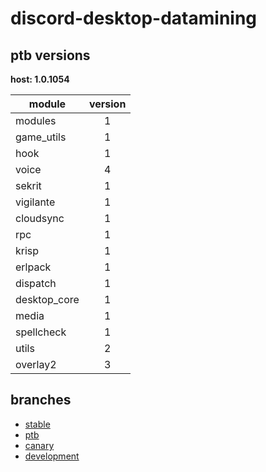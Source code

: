 # discord-desktop-datamining

## ptb versions

**host: 1.0.1054**

| module | version |
| ------ | :-----: |
| modules | 1 |
| game_utils | 1 |
| hook | 1 |
| voice | 4 |
| sekrit | 1 |
| vigilante | 1 |
| cloudsync | 1 |
| rpc | 1 |
| krisp | 1 |
| erlpack | 1 |
| dispatch | 1 |
| desktop_core | 1 |
| media | 1 |
| spellcheck | 1 |
| utils | 2 |
| overlay2 | 3 |

## branches

- [stable](https://github.com/OpenAsar/discord-desktop-datamining/tree/stable)
- [ptb](https://github.com/OpenAsar/discord-desktop-datamining/tree/ptb)
- [canary](https://github.com/OpenAsar/discord-desktop-datamining/tree/canary)
- [development](https://github.com/OpenAsar/discord-desktop-datamining/tree/development)